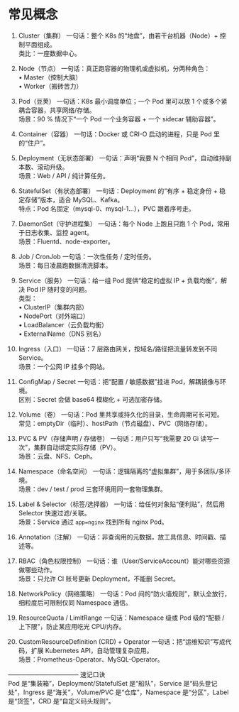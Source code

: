 # 常见概念

1. Cluster（集群）
一句话：整个 K8s 的“地盘”，由若干台机器（Node）+ 控制平面组成。  
类比：一座数据中心。

2. Node（节点）
一句话：真正跑容器的物理机或虚拟机，分两种角色：  
• Master（控制大脑）  
• Worker（搬砖苦力）

3. Pod（豆荚）
一句话：K8s 最小调度单位；一个 Pod 里可以放 1 个或多个紧耦合容器，共享网络/存储。  
场景：90 % 情况下“一个 Pod 一个业务容器 + 一个 sidecar 辅助容器”。

4. Container（容器）
一句话：Docker 或 CRI-O 启动的进程，只是 Pod 里的“住户”。

5. Deployment（无状态部署）
一句话：声明“我要 N 个相同 Pod”，自动维持副本数、滚动升级。  
场景：Web / API / 纯计算任务。

6. StatefulSet（有状态部署）
一句话：Deployment 的“有序 + 稳定身份 + 稳定存储”版本，适合 MySQL、Kafka。  
特点：Pod 名固定（mysql-0、mysql-1…），PVC 跟着序号走。

7. DaemonSet（守护进程集）
一句话：每个 Node 上跑且只跑 1 个 Pod，常用于日志收集、监控 agent。  
场景：Fluentd、node-exporter。

8. Job / CronJob
一句话：一次性任务 / 定时任务。  
场景：每日凌晨跑数据清洗脚本。

9. Service（服务）
一句话：给一组 Pod 提供“稳定的虚拟 IP + 负载均衡”，解决 Pod IP 随时变的问题。  
类型：  
• ClusterIP（集群内部）  
• NodePort（对外端口）  
• LoadBalancer（云负载均衡）  
• ExternalName（DNS 别名）

10. Ingress（入口）
一句话：7 层路由网关，按域名/路径把流量转发到不同 Service。  
场景：一个公网 IP 挂多个网站。

11. ConfigMap / Secret
一句话：把“配置 / 敏感数据”挂进 Pod，解耦镜像与环境。  
区别：Secret 会做 base64 模糊化 + 可选加密存储。

12. Volume（卷）
一句话：Pod 里共享或持久化的目录，生命周期可长可短。  
常见：emptyDir（临时）、hostPath（节点磁盘）、PVC（网络存储）。

13. PVC & PV（存储声明 / 存储卷）
一句话：用户只写“我需要 20 Gi 读写一次”，集群自动绑定实际存储（PV）。  
场景：云盘、NFS、Ceph。

14. Namespace（命名空间）
一句话：逻辑隔离的“虚拟集群”，用于多团队/多环境。  
场景：dev / test / prod 三套环境用同一套物理集群。

15. Label & Selector（标签/选择器）
一句话：给任何对象贴“便利贴”，然后用 Selector 快速过滤/关联。  
场景：Service 通过 `app=nginx` 找到所有 nginx Pod。

16. Annotation（注解）
一句话：非查询用的元数据，放工具信息、时间戳、描述等。

17. RBAC（角色权限控制）
一句话：谁（User/ServiceAccount）能对哪些资源做哪些动作。  
场景：只允许 CI 账号更新 Deployment，不能删 Secret。

18. NetworkPolicy（网络策略）
一句话：Pod 间的“防火墙规则”，默认全放行，细粒度后可限制仅同 Namespace 通信。

19. ResourceQuota / LimitRange
一句话：Namespace 级或 Pod 级的“配额 / 上下限”，防止某应用吃光 CPU/内存。

20. CustomResourceDefinition (CRD) + Operator
一句话：把“运维知识”写成代码，扩展 Kubernetes API，自动管理复杂应用。  
场景：Prometheus-Operator、MySQL-Operator。

────────────────
速记口诀  
Pod 是“集装箱”，Deployment/StatefulSet 是“船队”，Service 是“码头登记处”，Ingress 是“海关”，Volume/PVC 是“仓库”，Namespace 是“分区”，Label 是“货签”，CRD 是“自定义码头规则”。
